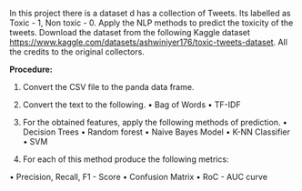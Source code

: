 In this project there is a dataset d has a collection of Tweets. Its labelled as Toxic - 1, Non toxic - 0. Apply the NLP
methods to predict the toxicity of the tweets. Download the dataset from the following Kaggle dataset
https://www.kaggle.com/datasets/ashwiniyer176/toxic-tweets-dataset. All
the credits to the original collectors.

<b>Procedure:</b>
1. Convert the CSV file to the panda data frame.
  
2. Convert the text to the following.
• Bag of Words
• TF-IDF

3. For the obtained features, apply the following methods of prediction.
• Decision Trees
• Random forest
• Naive Bayes Model
• K-NN Classifier
• SVM

4. For each of this method produce the following metrics:

• Precision, Recall, F1 - Score
• Confusion Matrix
• RoC - AUC curve
